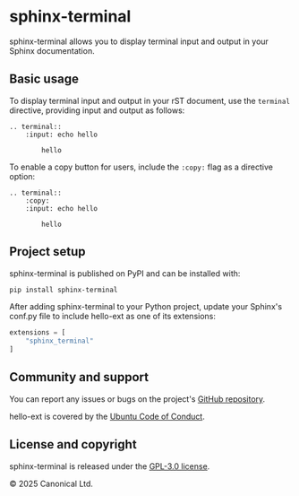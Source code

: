 # sphinx-terminal

<!-- Answer elevator-pitch questions about the extension – What is it? What does it do? What
essential problem does it solve? -->

sphinx-terminal allows you to display terminal input and output in your Sphinx
documentation.

## Basic usage

To display terminal input and output in your rST document, use the `terminal` directive,
providing input and output as follows:

```
.. terminal::
    :input: echo hello

        hello
```

To enable a copy button for users, include the `:copy:` flag as a directive option:

```
.. terminal::
    :copy:
    :input: echo hello

        hello
```

## Project setup

<!-- Provide the simplest way to install the extension. In most cases, this will
be via `pip`. -->

sphinx-terminal is published on PyPI and can be installed with:

```bash
pip install sphinx-terminal
```

After adding sphinx-terminal to your Python project, update your Sphinx's conf.py file
to include hello-ext as one of its extensions:

```python
extensions = [
    "sphinx_terminal"
]
```

## Community and support

You can report any issues or bugs on the project's [GitHub
repository](https://github.com/canonical/sphinx-terminal).

hello-ext is covered by the [Ubuntu Code of
Conduct](https://ubuntu.com/community/ethos/code-of-conduct).

## License and copyright

sphinx-terminal is released under the [GPL-3.0 license](LICENSE).

© 2025 Canonical Ltd.
